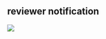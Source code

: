 reviewer notification
---

[![](https://www.herokucdn.com/deploy/button.svg)](https://heroku.com/deploy?template=https://github.com/ara-ta3/reviewer-notification)

